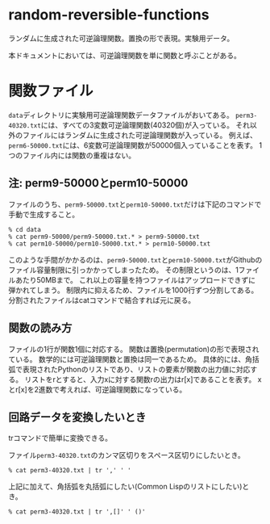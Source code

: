 # random-reversible-functions
ランダムに生成された可逆論理関数。置換の形で表現。実験用データ。

本ドキュメントにおいては、可逆論理関数を単に関数と呼ぶことがある。

# 関数ファイル

`data`ディレクトリに実験用可逆論理関数データファイルがおいてある。
`perm3-40320.txt`には、すべての3変数可逆論理関数(40320個)が入っている。
それ以外のファイルにはランダムに生成された可逆論理関数が入っている。
例えば、`perm6-50000.txt`には、6変数可逆論理関数が50000個入っていることを表す。
1つのファイル内には関数の重複はない。

## 注: perm9-50000とperm10-50000

ファイルのうち、`perm9-50000.txt`と`perm10-50000.txt`だけは下記のコマンドで手動で生成すること。

```
% cd data
% cat perm9-50000/perm9-50000.txt.* > perm9-50000.txt
% cat perm10-50000/perm10-50000.txt.* > perm10-50000.txt
```

このような手間がかかるのは、`perm9-50000.txt`と`perm10-50000.txt`がGithubのファイル容量制限に引っかかってしまったため。
その制限というのは、1ファイルあたり50MBまで。
これ以上の容量を持つファイルはアップロードできずに弾かれてしまう。
制限内に抑えるため、ファイルを1000行ずつ分割してある。
分割されたファイルはcatコマンドで結合すれば元に戻る。

## 関数の読み方

ファイルの1行が関数1個に対応する。
関数は置換(permutation)の形で表現されている。
数学的には可逆論理関数と置換は同一であるため。
具体的には、角括弧で表現されたPythonのリストであり、リストの要素が関数の出力値に対応する。
リストをrとすると、入力xに対する関数rの出力はr[x]であることを表す。
xとr[x]を2進数で考えれば、可逆論理関数になっている。

## 回路データを変換したいとき

trコマンドで簡単に変換できる。

ファイル`perm3-40320.txt`のカンマ区切りをスペース区切りにしたいとき。

```
% cat perm3-40320.txt | tr ',' ' '
```

上記に加えて、角括弧を丸括弧にしたい(Common Lispのリストにしたい)とき。


```
% cat perm3-40320.txt | tr ',[]' ' ()'
```
